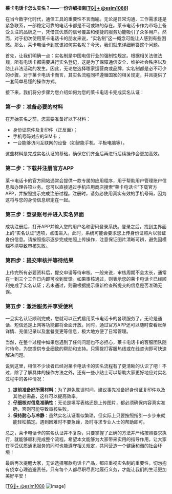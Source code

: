 **莱卡电话卡怎么实名？——一份详细指南[[TG💪+ @esim1088](https://t.me/s/esim1088)]**

在当今数字化时代，通信工具的重要性不言而喻。无论是日常沟通、工作需求还是紧急联系，一部稳定可靠的电话卡都是不可或缺的存在。莱卡电话卡作为市场上备受关注的品牌之一，凭借其优质的信号覆盖和便捷的服务功能吸引了众多用户。然而，对于初次使用莱卡电话卡的朋友来说，“实名制”这一概念可能让人感到有些困惑。那么，莱卡电话卡到底该如何实名呢？今天，我们就来详细解答这个问题。

首先，让我们明确一点：实名制是中国电信行业的强制性规定。根据相关法律法规，所有电话卡都需要进行实名登记，这是为了保障通信安全、维护社会秩序以及防止非法活动的发生。因此，无论您选择哪家运营商或品牌，实名制都是必不可少的步骤。对于莱卡电话卡而言，其实名流程同样遵循国家的相关规定，并且提供了一套简单易懂的操作方式。

接下来，我们将分步骤为您介绍如何为您的莱卡电话卡完成实名认证：

### 第一步：准备必要的材料

在开始实名之前，您需要准备好以下材料：
- 身份证原件及复印件（正反面）；
- 手机号码对应的SIM卡；
- 一台能够访问互联网的设备（如智能手机、平板电脑等）。

这些材料是完成实名认证的基础，确保它们齐全后再进行后续操作会更加高效。

### 第二步：下载并注册官方APP

莱卡电话卡的官方网站通常会提供一款专属的应用程序，用于帮助用户管理账户信息和办理各项业务。您可以直接通过手机应用商店搜索“莱卡电话卡”下载官方APP，并按照提示完成注册过程。注册时，请务必使用真实有效的手机号码，因为这将与您的身份信息绑定在一起。

### 第三步：登录账号并进入实名界面

成功注册后，打开APP并输入您的用户名和密码登录系统。登录之后，找到主界面上的“实名认证”选项，点击进入。此时，系统可能会要求您上传身份证照片以验证身份信息。请按照指示逐步完成拍照上传操作，注意保证图片清晰可辨，避免因模糊不清导致审核失败。

### 第四步：提交审核并等待结果

上传完所有必要资料后，提交申请等待审核。一般来说，审核周期不会太长，通常在一到三个工作日内即可收到反馈。如果审核通过，则表示您的莱卡电话卡已经顺利完成了实名认证；若未通过，则需根据提示重新检查所提交的信息是否准确无误。

### 第五步：激活服务并享受便利

一旦实名认证顺利完成，您就可以正式启用莱卡电话卡的各项服务了。无论是通话、短信还是上网等功能都将全面开放。同时，通过官方APP还可以随时查看账单详情、充值记录以及套餐变更等信息，极大地方便了日常管理。

当然，在整个过程中如果您遇到了任何问题也不必担心，莱卡电话卡的客服团队随时待命，为您提供专业细致的帮助和支持。只需拨打客服热线或在线咨询即可快速解决问题。

说到这里，相信不少读者已经对莱卡电话卡的实名流程有了更清晰的认识了吧！不过，除了了解具体的操作方法之外，还有一些小贴士可以帮助大家更好地应对实名过程中的各种情况：

1. **提前准备好所需材料**：为了避免耽误时间，建议事先准备好身份证复印件以及其他必需品，这样可以提高效率。
2. **仔细核对信息准确性**：无论是填写表格还是上传图片，都必须确保内容真实准确，否则可能导致审核失败。
3. **保持耐心与冷静**：虽然实名认证看似繁琐，但实际上只要按照指引一步步来就能轻松搞定。遇到困难时不要急躁，及时寻求专业人士的帮助即可。

总之，莱卡电话卡的实名认证并不复杂，只要掌握了正确的方法并严格按照要求执行，就能够顺利完成整个流程。希望本文能够为大家带来实用的指导作用，让大家在享受优质通讯服务的同时也能遵守相关规定，共同营造一个健康和谐的社会环境！

最后再次提醒大家，无论选择哪款电话卡产品，都应重视实名制的重要性，切勿抱有侥幸心理逃避责任。只有每个人都尽职尽责地履行义务，才能让我们的生活更加美好平安！

[[TG💪+ @esim1088](https://t.me/s/esim1088) ![Image](https://i.postimg.cc/4NQfJmqS/Snipaste-2025-05-13-00-14-12.png)]